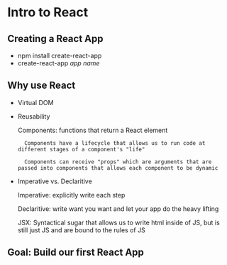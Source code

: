 # Intro to React

## Creating a React App

- npm install create-react-app
- create-react-app _app name_

## Why use React

- Virtual DOM
- Reusability

    Components: functions that return a React element

        Components have a lifecycle that allows us to run code at different stages of a component's "life"

        Components can receive "props" which are arguments that are passed into components that allows each component to be dynamic

- Imperative vs. Declaritive

    Imperative: explicitly write each step

    Declaritive: write want you want and let your app do the heavy lifting

    JSX: Syntactical sugar that allows us to write html inside of JS, but is still just JS and are bound to the rules of JS

## Goal: Build our first React App
